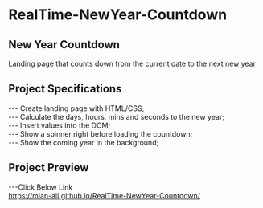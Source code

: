 # RealTime-NewYear-Countdown

## New Year Countdown

Landing page that counts down from the current date to the next new year

## Project Specifications

--- Create landing page with HTML/CSS;<br>
--- Calculate the days, hours, mins and seconds to the new year;<br>
--- Insert values into the DOM;<br>
--- Show a spinner right before loading the countdown;<br>
--- Show the coming year in the background;<br>

## Project Preview 

---Click Below Link <br>
https://mian-ali.github.io/RealTime-NewYear-Countdown/
